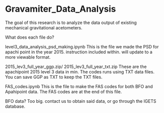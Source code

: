 # Gravamiter_Data_Analysis
The goal of this research is to analyze the data output of existing mechanical gravitational acetometers.

What does each file do?

level3_data_analysis_psd_making.ipynb
This is the file we made the PSD for apachi point in the year 2015. instruction included within. will update to a more viewable format.

2015_lev3_full_year_ggp.zip/ 2015_lev3_full_year_txt.zip
These are the apachipoint 2015 level 3 data in min. The codes runs using TXT data files. You can save GGP as TXT to keep the TXT files.

FAS_codes.ipynb
This is the file to make the FAS codes for both BFO and Apahipoint data. The FAS codes are at the end of this file.

BFO data?
Too big. contact us to obtain said data, or go through the IGETS database.
